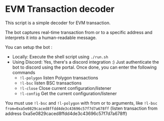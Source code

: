 # EVM Transaction decoder

This script is a simple decoder for EVM transaction.

The bot captures real-time transaction from or to a specific address
and interprets it into a human-readable message.

You can setup the bot :
- Locally: Execute the shell script using ``./run.sh``
- Using Discord: Yes, there's a discord integration :)
  Just authenticate the bot to discord using the portal.
  Once done, you can enter the following commands
    - ``!l-polygon`` listen Polygon transactions
    - ``!l-bsc`` listen BSC transactions
    - ``!l-close`` Close current configuration/listener
    - ``!l-config`` Get the current configuration/listener

You must use ``!l-bsc`` and ``!l-polygon`` with from or to arguments, like
``!l-bsc from=0xa5e0829caced8ffdd4de3c43696c57f7d7a678ff`` (listen transaction
from address 0xa5e0829caced8ffdd4de3c43696c57f7d7a678ff)

